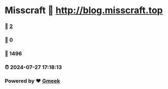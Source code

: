 # Misscraft :link: http://blog.misscraft.top 
### :page_facing_up: [2](http://blog.misscraft.top/tag.html) 
### :speech_balloon: 0 
### :hibiscus: 1496 
### :alarm_clock: 2024-07-27 17:18:13 
### Powered by :heart: [Gmeek](https://github.com/Meekdai/Gmeek)
